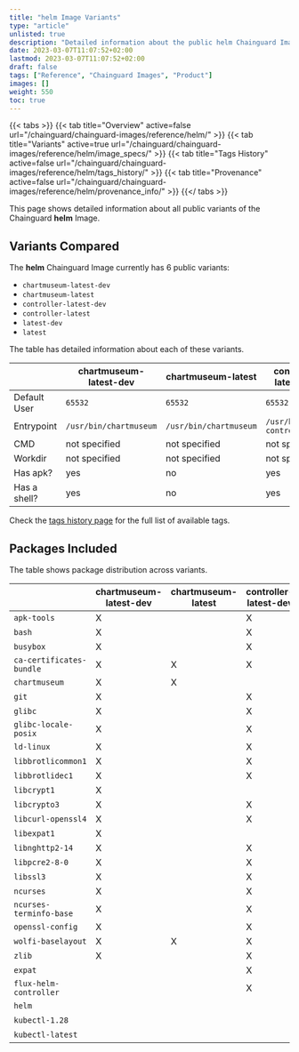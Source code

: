```yaml
---
title: "helm Image Variants"
type: "article"
unlisted: true
description: "Detailed information about the public helm Chainguard Image variants"
date: 2023-03-07T11:07:52+02:00
lastmod: 2023-03-07T11:07:52+02:00
draft: false
tags: ["Reference", "Chainguard Images", "Product"]
images: []
weight: 550
toc: true
---
```


{{< tabs >}}
{{< tab title="Overview" active=false url="/chainguard/chainguard-images/reference/helm/" >}}
{{< tab title="Variants" active=true url="/chainguard/chainguard-images/reference/helm/image_specs/" >}}
{{< tab title="Tags History" active=false url="/chainguard/chainguard-images/reference/helm/tags_history/" >}}
{{< tab title="Provenance" active=false url="/chainguard/chainguard-images/reference/helm/provenance_info/" >}}
{{</ tabs >}}

This page shows detailed information about all public variants of the Chainguard **helm** Image.

## Variants Compared
The **helm** Chainguard Image currently has 6 public variants: 

- `chartmuseum-latest-dev`
- `chartmuseum-latest`
- `controller-latest-dev`
- `controller-latest`
- `latest-dev`
- `latest`

The table has detailed information about each of these variants.

|              | chartmuseum-latest-dev | chartmuseum-latest     | controller-latest-dev      | controller-latest          | latest-dev      | latest          |
|--------------|------------------------|------------------------|----------------------------|----------------------------|-----------------|-----------------|
| Default User | `65532`                | `65532`                | `65532`                    | `65532`                    | `65532`         | `65532`         |
| Entrypoint   | `/usr/bin/chartmuseum` | `/usr/bin/chartmuseum` | `/usr/bin/helm-controller` | `/usr/bin/helm-controller` | `/usr/bin/helm` | `/usr/bin/helm` |
| CMD          | not specified          | not specified          | not specified              | not specified              | `help`          | `help`          |
| Workdir      | not specified          | not specified          | not specified              | not specified              | not specified   | not specified   |
| Has apk?     | yes                    | no                     | yes                        | no                         | yes             | no              |
| Has a shell? | yes                    | no                     | yes                        | no                         | yes             | no              |

Check the [tags history page](/chainguard/chainguard-images/reference/helm/tags_history/) for the full list of available tags.

## Packages Included
The table shows package distribution across variants.

|                          | chartmuseum-latest-dev | chartmuseum-latest | controller-latest-dev | controller-latest | latest-dev | latest |
|--------------------------|------------------------|--------------------|-----------------------|-------------------|------------|--------|
| `apk-tools`              | X                      |                    | X                     |                   | X          |        |
| `bash`                   | X                      |                    | X                     |                   | X          |        |
| `busybox`                | X                      |                    | X                     |                   | X          |        |
| `ca-certificates-bundle` | X                      | X                  | X                     | X                 | X          | X      |
| `chartmuseum`            | X                      | X                  |                       |                   |            |        |
| `git`                    | X                      |                    | X                     |                   | X          |        |
| `glibc`                  | X                      |                    | X                     |                   | X          |        |
| `glibc-locale-posix`     | X                      |                    | X                     | X                 | X          |        |
| `ld-linux`               | X                      |                    | X                     |                   | X          |        |
| `libbrotlicommon1`       | X                      |                    | X                     |                   | X          |        |
| `libbrotlidec1`          | X                      |                    | X                     |                   | X          |        |
| `libcrypt1`              | X                      |                    |                       |                   | X          |        |
| `libcrypto3`             | X                      |                    | X                     |                   | X          |        |
| `libcurl-openssl4`       | X                      |                    | X                     |                   | X          |        |
| `libexpat1`              | X                      |                    |                       |                   | X          |        |
| `libnghttp2-14`          | X                      |                    | X                     |                   | X          |        |
| `libpcre2-8-0`           | X                      |                    | X                     |                   | X          |        |
| `libssl3`                | X                      |                    | X                     |                   | X          |        |
| `ncurses`                | X                      |                    | X                     |                   | X          |        |
| `ncurses-terminfo-base`  | X                      |                    | X                     |                   | X          |        |
| `openssl-config`         | X                      |                    | X                     |                   | X          |        |
| `wolfi-baselayout`       | X                      | X                  | X                     | X                 | X          | X      |
| `zlib`                   | X                      |                    | X                     |                   | X          |        |
| `expat`                  |                        |                    | X                     |                   |            |        |
| `flux-helm-controller`   |                        |                    | X                     | X                 |            |        |
| `helm`                   |                        |                    |                       |                   | X          | X      |
| `kubectl-1.28`           |                        |                    |                       |                   | X          | X      |
| `kubectl-latest`         |                        |                    |                       |                   | X          | X      |

